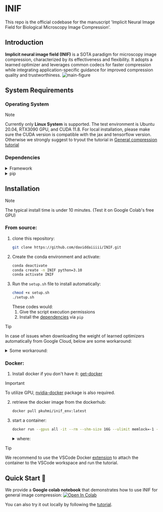 # INIF
This repo is the official codebase for the manuscript 'Implicit Neural Image Field for Biological Microscopy Image Compression'.

## Introduction
**Implicit neural image field (INIF)** is a SOTA paradigm for microscopy image compression, characterized by its effectiveness and flexibility. It adopts a learned optimizer and leverages common codecs for faster compression while integrating application-specific guidance for improved compression quality and trustworthiness.
![main-figure](INIF-main.png)
## System Requirements

### Operating System
> [!NOTE] 
> Currently only **Linux System** is supported.
> The test environment is Ubuntu 20.04, RTX3090 GPU, and CUDA 11.8. For local installation, please make sure the CUDA version is compatible with the jax and tensorflow version. Otherwise we strongly suggest to tryout the tutorial in [General compression tutorial](./compression_tutorial.ipynb)
### Dependencies

<details>
<summary>Framework</summary>

- jax==0.4.26[cuda12_pip]
- tensorflow==2.8.4 (Nvidia-GPU version)

</details>

<details>
<summary>pip</summary>

- dm-haiku==0.0.13.dev0 (Nvidia-GPU version)
- optax==0.2.2 
- ipywidgets==8.1.2
- tifffile==2024.2.12
- opencv-python==4.9.0.80
- matplotlib==3.8.4
- pandas==2.2.1
- learned-optimization==0.0.1 (lopt)

</details>

## Installation
> [!NOTE] 
> The typical install time is under 10 minutes. (Test it on Google Colab's free GPU)
### From source:
   1. clone this repository:
      ```bash
      git clone https://github.com/daviddaiiiii/INIF.git
      ```
   2. Create the conda environment and activate:
      ```bash
      conda deactivate
      conda create -n INIF python=3.10
      conda activate INIF
      ```
   3. Run the `setup.sh` file to install automatically: 
      ```bash
      chmod +x setup.sh
      ./setup.sh
      ```
      These codes would:
         1. Give the script execution permissions
         2. Install the [dependencies](#dependencies) via `pip`

> [!TIP] 
> In case of issues when downloading the weight of learned optimizers automatically from Google Cloud, below are some workaround:
<details>
<summary>Some workaround:</summary>

   1. We provide the default weight and continue trained weight in '../INIF/Learned_optimizer_weight'
   2. go to '../anaconda3/envs/INIF/lib/pythonX.XX/site-packages/learned_optimization/research/general_lopt/pretrained_optimizers.py'

      > :bulb: 
      > `ctrl`+`click` on 'from learned_optimization.research.general_lopt import pretrained_optimizers' to jump to the file

   3. replace the path in line143 to '../INIF/Learned_optimizer_weight
      ```bash
      _pretrain_no_config_root = 'gs://gresearch/learned_optimization/pretrained_lopts/no_config/'
      ```

</details>

### Docker:

1. Install docker if you don't have it: [get-docker](https://docs.docker.com/get-docker/)
> [!IMPORTANT]  
> To utilize GPU, [nvidia-docker](https://docs.nvidia.com/datacenter/cloud-native/container-toolkit/latest/install-guide.html#installing-with-apt) package is also required.


2. retrieve the docker image from the dockerhub:
   ```bash
   docker pull pkuhmi/inif_env:latest
   ```
3. start a container:
   ```bash
   docker run --gpus all -it --rm --shm-size 16G --ulimit memlock=-1 -v ./INIF:/INIF/ --name inif pkuhmi/inif_env:latest
   ```

   <details>

   <summary>where:</summary>

   - `--gpus`: use the gpu
   - `-it`: interact with the container
   - `--rm`: remove the container after exit
   - `--shm-size`: set the shared memory size to avoid memory issues
   - `--ulimit memlock=-1`: remove mem lock limit
   - `-v`: mount the current directory to the container
   - `--name`: name the container
   
   </details>

> [!TIP] 
> We recommend to use the VSCode Docker [extension](https://marketplace.visualstudio.com/items?itemName=ms-azuretools.vscode-docker) to attach the container to the VSCode workspace and run the tutorial.

## Quick Start :rocket:
We provide a **Google colab notebook** that demonstrates how to use INIF for general image compression: [![Open In Colab](https://colab.research.google.com/assets/colab-badge.svg)](https://colab.research.google.com/github/daviddaiiiii/INIF/blob/main/compression_tutorial.ipynb)

You can also try it out locally by following the [tutorial](./compression_tutorial.ipynb).

